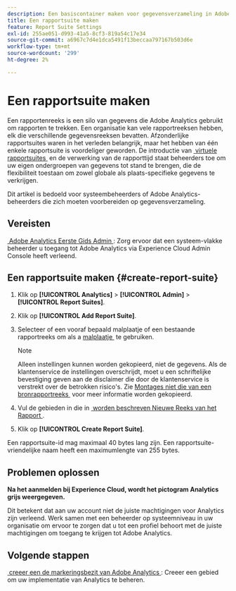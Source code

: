 ```yaml
---
description: Een basiscontainer maken voor gegevensverzameling in Adobe Analytics
title: Een rapportsuite maken
feature: Report Suite Settings
exl-id: 255ae051-d993-41a5-8cf3-819a54c17e34
source-git-commit: a6967c7d4e1dca5491f13beccaa797167b503d6e
workflow-type: tm+mt
source-wordcount: '299'
ht-degree: 2%

---
```


# Een rapportsuite maken

Een rapportenreeks is een silo van gegevens die Adobe Analytics gebruikt om rapporten te trekken. Een organisatie kan vele rapportreeksen hebben, elk die verschillende gegevensreeksen bevatten. Afzonderlijke rapportsuites waren in het verleden belangrijk, maar het hebben van één enkele rapportsuite is voordeliger geworden. De introductie van [&#x200B; virtuele rapportsuites &#x200B;](/help/components/vrs/vrs-about.md#virtual-report-suites) en de verwerking van de rapporttijd staat beheerders toe om uw eigen ondergroepen van gegevens tot stand te brengen, die de flexibiliteit toestaan om zowel globale als plaats-specifieke gegevens te verkrijgen.

Dit artikel is bedoeld voor systeembeheerders of Adobe Analytics-beheerders die zich moeten voorbereiden op gegevensverzameling.

## Vereisten

[&#x200B; Adobe Analytics Eerste Gids Admin &#x200B;](/help/admin/admin-console/first-admin-guide.md): Zorg ervoor dat een systeem-vlakke beheerder u toegang tot Adobe Analytics via Experience Cloud Admin Console heeft verleend.

## Een rapportsuite maken {#create-report-suite}

1. Klik op **[!UICONTROL Analytics]** > **[!UICONTROL Admin]** > **[!UICONTROL Report Suites]**.
1. Klik op **[!UICONTROL Add Report Suite]**.
1. Selecteer of een vooraf bepaald malplaatje of een bestaande rapportreeks om als a [&#x200B; malplaatje &#x200B;](/help/admin/tools/manage-rs/rs-templates/report-suite-templates.md) te gebruiken.

   >[!NOTE]
   >
   >Alleen instellingen kunnen worden gekopieerd, niet de gegevens. Als de klantenservice de instellingen overschrijdt, moet u een schriftelijke bevestiging geven aan de disclaimer die door de klantenservice is verstrekt over de betrokken risico&#39;s. Zie [&#x200B; Montages niet die van een bronrapportreeks &#x200B;](/help/admin/tools/manage-rs/new-rs/settings-not-copied-from-rs.md) voor meer informatie worden gekopieerd.

1. Vul de gebieden in die in [&#x200B; worden beschreven Nieuwe Reeks van het Rapport &#x200B;](/help/admin/tools/manage-rs/new-rs/new-report-suite.md).
1. Klik op **[!UICONTROL Create Report Suite]**.

Een rapportsuite-id mag maximaal 40 bytes lang zijn. Een rapportsuite-vriendelijke naam heeft een maximumlengte van 255 bytes.

## Problemen oplossen

**Na het aanmelden bij Experience Cloud, wordt het pictogram Analytics grijs weergegeven.**

Dit betekent dat aan uw account niet de juiste machtigingen voor Analytics zijn verleend. Werk samen met een beheerder op systeemniveau in uw organisatie om ervoor te zorgen dat u tot een profiel behoort met de juiste machtigingen om toegang te krijgen tot Adobe Analytics.

## Volgende stappen

[&#x200B; creeer een de markeringsbezit van Adobe Analytics &#x200B;](/help/implement/launch/create-analytics-property.md): Creeer een gebied om uw implementatie van Analytics te beheren.
